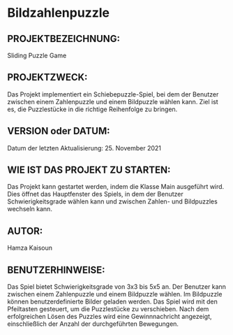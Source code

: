 # Bildzahlenpuzzle

## PROJEKTBEZEICHNUNG:
Sliding Puzzle Game

## PROJEKTZWECK:
Das Projekt implementiert ein Schiebepuzzle-Spiel, bei dem der Benutzer zwischen einem Zahlenpuzzle und einem Bildpuzzle wählen kann. Ziel ist es, die Puzzlestücke in die richtige Reihenfolge zu bringen.

## VERSION oder DATUM:
Datum der letzten Aktualisierung: 25. November 2021

## WIE IST DAS PROJEKT ZU STARTEN:
Das Projekt kann gestartet werden, indem die Klasse Main ausgeführt wird. Dies öffnet das Hauptfenster des Spiels, in dem der Benutzer Schwierigkeitsgrade wählen kann und zwischen Zahlen- und Bildpuzzles wechseln kann.

## AUTOR:
Hamza Kaisoun

## BENUTZERHINWEISE:

Das Spiel bietet Schwierigkeitsgrade von 3x3 bis 5x5 an.
Der Benutzer kann zwischen einem Zahlenpuzzle und einem Bildpuzzle wählen.
Im Bildpuzzle können benutzerdefinierte Bilder geladen werden.
Das Spiel wird mit den Pfeiltasten gesteuert, um die Puzzlestücke zu verschieben.
Nach dem erfolgreichen Lösen des Puzzles wird eine Gewinnnachricht angezeigt, einschließlich der Anzahl der durchgeführten Bewegungen.
